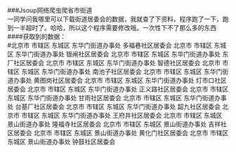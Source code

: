###Jsoup网络爬虫爬省市街道<br>一同学问我哪里可以下载街道居委会的数据，我就查了下资料，程序跑了一下，跑到一半超时了。哈哈，所以这个程序需要修改哦。一次性下不了那么多的东西<br>####获取到的数据：<br>#北京市   市辖区   东城区   东华门街道办事处     多福巷社区居委会
北京市   市辖区   东城区   东华门街道办事处     银闸社区居委会
北京市   市辖区   东城区   东华门街道办事处     东厂社区居委会
北京市   市辖区   东城区   东华门街道办事处     智德社区居委会
北京市   市辖区   东城区   东华门街道办事处     南池子社区居委会
北京市   市辖区   东城区   东华门街道办事处     黄图岗社区居委会
北京市   市辖区   东城区   东华门街道办事处     灯市口社区居委会
北京市   市辖区   东城区   东华门街道办事处     正义路社区居委会
北京市   市辖区   东城区   东华门街道办事处     甘雨社区居委会
北京市   市辖区   东城区   东华门街道办事处     台基厂社区居委会
北京市   市辖区   东城区   东华门街道办事处     韶九社区居委会
北京市   市辖区   东城区   东华门街道办事处     王府井社区居委会
北京市   市辖区   东城区   景山街道办事处     隆福寺社区居委会
北京市   市辖区   东城区   景山街道办事处     吉祥社区居委会
北京市   市辖区   东城区   景山街道办事处     黄化门社区居委会
北京市   市辖区   东城区   景山街道办事处     钟鼓社区居委会
